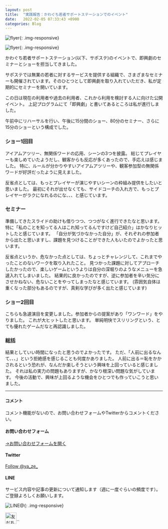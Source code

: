 ```yaml
---
layout: post
title:  "実践報告：かわぐち若者サポートステーションでのイベント"
date:   2022-02-05 07:33:43 +0900
categories: Blog
---
```





![flyer]({{site.baseurl}}/img/2022205_01.jpg){: .img-responsive}

![flyer]({{site.baseurl}}/img/2022205_02.jpg){: .img-responsive}


かわぐち若者サポートステーション(以下、サポステ)のイベントで、即興劇のセミナーとショーを担当してきました。

サポステでは無業の若者に対するサービスを提供する組織で、さまざまなセミナーも開催されています。そのひとつとして即興劇を取り入れていただき、私が定期的にセミナーを開いています。

この日は現在の利用者や過去の利用者、これから利用を検討する人に向けた公開イベント。
上記プログラムにて「即興劇」と書いてあるところは私が進行しました。

午前中にリハーサルを行い、午後に15分間のショー、80分のセミナー、さらに15分のショーという構成でした。

### ショー1回目

アイアムアツリー、無関係ワードの応用、シーンの3つを披露。
総じてプレイヤーも楽しめていたようだし、観客からも反応が多くあったので、手応えは感じました。
特に、ルールが分かりやすいアイアムアツリーや、観客参加型の無関係ワードが好評だったように見えました。

反省点としては、もっとプレイヤーが演じやすいシーンの枠組み提供をしたいと思いました。
最初にそれが出せなくても、サイドコーチの入れ方で、もっとプレイヤーがラクになれるのにな、、、と感じています。

### セミナー

準備してきたスライドの助けも借りつつ、つつがなく進行できたなと思います。
特に「私のことを知ってる人はこれ知ってるんですけど自己紹介」はかなりヒットしたと感じています。
「自分が気づかなかった自分」が、それぞれの参加者から出たと思いますし、課題を見つけることができた人もいたのでよかったと思います。

反省点というか、危なかった点としては、ちょっとチャレンジして、これまでやったことのないワークを取り入れたこと。
見つかった課題に対してアプローチしたかったので、楽しいゲームというよりは自分の深堀りのようなメニューを急遽入れてしまいました。
結果的に良かったのですが、逆に参加者を辛い気分にさせかねない、危ないことをやってしまったなと感じています。
(雰囲気自体は重くなった部分もあるのですが、真剣な学びが多く出たと感じています)


### ショー2回目

こちらも急遽演目を変更しました。参加者からの提案があり「ワンワード」をやりました。
これが大ヒットしたと思います。
単純明快でスリリングという、とても優れたゲームだなと再認識しました。

### 総括

結果としていい時間になったと思うのでよかったです。
ただ、「人前に出るなんて、、、」という拒絶感を感じることも何度かありました。
人前に出る＝恥をかかされるという恐れが、なんだか楽しそうという興味を上回っていると感じました。
それは私の実力の問題もありますが、かなり根深い問題な気がしています。
今後の活動で、興味が上回るような機会をひとつでも作っていこうと思いました。





---
#### コメント
コメント機能がないので、お問い合わせフォームやTwitterからコメントください。

#### お問い合わせフォーム
[→お問い合わせフォームを開く]({{site.baseurl}}/docs/contact/)

#### Twitter

<a href="https://twitter.com/ya_ze_?ref_src=twsrc%5Etfw" class="twitter-follow-button" data-show-count="false">Follow @ya_ze_</a><script async src="https://platform.twitter.com/widgets.js" charset="utf-8"></script>


#### LINE

サービス内容や記事の更新について通知します（週に一度ぐらいの頻度です）。
ご登録よろしくお願いします。

![LINE@]({{site.baseurl}}/img/lineat.png){: .img-responsive}

<a href="https://line.me/R/ti/p/%40tqt3140x"><img height="36" border="0" alt="友だち追加" src="https://scdn.line-apps.com/n/line_add_friends/btn/ja.png"></a>``